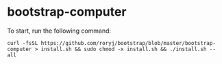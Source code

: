 # bootstrap-computer

To start, run the following command:

```
curl -fsSL https://github.com/roryj/bootstrap/blob/master/bootstrap-computer > install.sh && sudo chmod -x install.sh && ./install.sh --all
```
